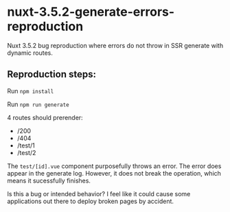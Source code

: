 # nuxt-3.5.2-generate-errors-reproduction

Nuxt 3.5.2 bug reproduction where errors do not throw in SSR generate with dynamic routes.

## Reproduction steps:

Run `npm install`

Run `npm run generate`

4 routes should prerender:
- /200
- /404
- /test/1
- /test/2

The `test/[id].vue` component purposefully throws an error. The error does appear in the generate log.
However, it does not break the operation, which means it sucessfully finishes.

Is this a bug or intended behavior?
I feel like it could cause some applications out there to deploy broken pages by accident.
